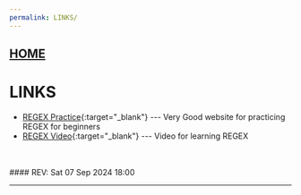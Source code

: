 ```yaml
---
permalink: LINKS/
---
```


## [HOME](../)
# LINKS
* [REGEX Practice](https://regexone.com/){:target="_blank"} --- Very Good website for practicing REGEX for beginners
* [REGEX Video](https://youtu.be/sa-TUpSx1JA?si=koByra7xcaIOuLTJ){:target="_blank"} --- Video for learning REGEX
<br>
<br>
#### REV: Sat 07 Sep 2024 18:00
<hr>
